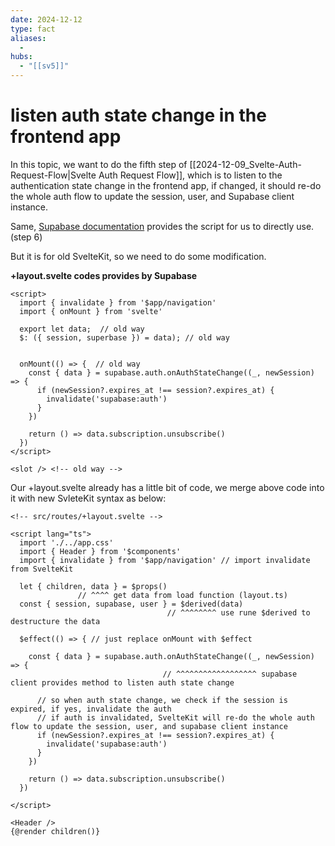 ```yaml
---
date: 2024-12-12
type: fact
aliases:
  -
hubs:
  - "[[sv5]]"
---
```


# listen auth state change in the frontend app

In this topic, we want to do the fifth step of [[2024-12-09_Svelte-Auth-Request-Flow|Svelte Auth Request Flow]], which is to listen to the authentication state change in the frontend app, if changed, it should re-do the whole auth flow to update the session, user, and Supabase client instance.

Same, [Supabase documentation](https://supabase.com/docs/guides/auth/server-side/sveltekit) provides the script for us to directly use. (step 6)

But it is for old SvelteKit, so we need to do some modification.

**+layout.svelte codes provides by Supabase**

```svelte
<script>
  import { invalidate } from '$app/navigation'
  import { onMount } from 'svelte'

  export let data;  // old way 
  $: ({ session, superbase }) = data); // old way 


  onMount(() => {  // old way 
    const { data } = supabase.auth.onAuthStateChange((_, newSession) => {
      if (newSession?.expires_at !== session?.expires_at) {
        invalidate('supabase:auth')
      }
    })

    return () => data.subscription.unsubscribe()
  })
</script>

<slot /> <!-- old way -->

```

Our +layout.svelte already has a little bit of code, we merge above code into it with new SvleteKit syntax as below:

```svelte
<!-- src/routes/+layout.svelte -->

<script lang="ts">
  import './../app.css'
  import { Header } from '$components'
  import { invalidate } from '$app/navigation' // import invalidate from SvelteKit

  let { children, data } = $props()
               // ^^^^ get data from load function (layout.ts)
  const { session, supabase, user } = $derived(data)
                                   // ^^^^^^^^ use rune $derived to destructure the data

  $effect(() => { // just replace onMount with $effect

    const { data } = supabase.auth.onAuthStateChange((_, newSession) => {
                                  // ^^^^^^^^^^^^^^^^^^ supabase client provides method to listen auth state change
                                        
      // so when auth state change, we check if the session is expired, if yes, invalidate the auth
      // if auth is invalidated, SvelteKit will re-do the whole auth flow to update the session, user, and supabase client instance
      if (newSession?.expires_at !== session?.expires_at) {
        invalidate('supabase:auth')
      }
    })

    return () => data.subscription.unsubscribe()
  })

</script>

<Header />
{@render children()}
```
